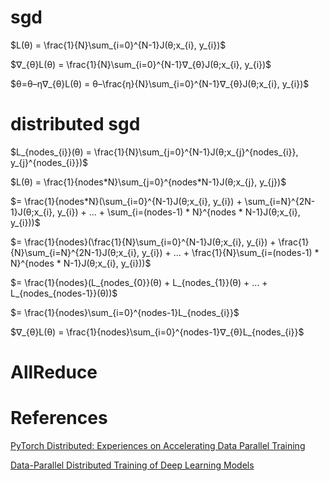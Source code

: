 
# sgd

$L(θ) = \frac{1}{N}\sum_{i=0}^{N-1}J(θ;x_{i}, y_{i})$

$∇_{θ}L(θ) = \frac{1}{N}\sum_{i=0}^{N-1}∇_{θ}J(θ;x_{i}, y_{i})$

$θ=θ–η∇_{θ}L(θ) = θ–\frac{η}{N}\sum_{i=0}^{N-1}∇_{θ}J(θ;x_{i}, y_{i})$

# distributed sgd

$L_{nodes_{i}}(θ) = \frac{1}{N}\sum_{j=0}^{N-1}J(θ;x_{j}^{nodes_{i}}, y_{j}^{nodes_{i}})$

<p>
$L(θ) = \frac{1}{nodes*N}\sum_{j=0}^{nodes*N-1}J(θ;x_{j}, y_{j})$
</p>

$= \frac{1}{nodes*N}(\sum_{i=0}^{N-1}J(θ;x_{i}, y_{i}) + \sum_{i=N}^{2N-1}J(θ;x_{i}, y_{i}) + ... + \sum_{i=(nodes-1) * N}^{nodes * N-1}J(θ;x_{i}, y_{i}))$

$= \frac{1}{nodes}(\frac{1}{N}\sum_{i=0}^{N-1}J(θ;x_{i}, y_{i}) + \frac{1}{N}\sum_{i=N}^{2N-1}J(θ;x_{i}, y_{i}) + ... + \frac{1}{N}\sum_{i=(nodes-1) * N}^{nodes * N-1}J(θ;x_{i}, y_{i}))$

$= \frac{1}{nodes}(L_{nodes_{0}}(θ) + L_{nodes_{1}}(θ) + ... + L_{nodes_{nodes-1}}(θ))$

$= \frac{1}{nodes}\sum_{i=0}^{nodes-1}L_{nodes_{i}}$

$∇_{θ}L(θ) = \frac{1}{nodes}\sum_{i=0}^{nodes-1}∇_{θ}L_{nodes_{i}}$

# AllReduce

# References

[PyTorch Distributed: Experiences on Accelerating Data Parallel Training](https://arxiv.org/pdf/2006.15704)

[Data-Parallel Distributed Training of Deep Learning Models](https://siboehm.com/articles/22/data-parallel-training)